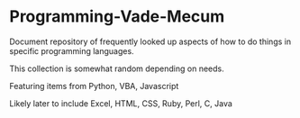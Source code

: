 # Programming-Vade-Mecum

Document repository of frequently looked up aspects of how to do things in specific programming languages.

This collection is somewhat random depending on needs.

Featuring items from Python, VBA, Javascript

Likely later to include Excel, HTML, CSS, Ruby, Perl, C, Java
